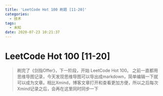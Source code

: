 ```yaml
---
title: 'LeetCode Hot 100 刷题 [11-20]'
categories:
  - 技术
tags:
  - 未知
date: 2020-07-23 10:21:37
---
```


# LeetCode Hot 100 [11-20]

>刷完了《剑指Offer》，下一阶段，开始 LeetCode Hot 100。 之前一直都用思维导图记录，今天发现思维导图可以导出成markdown，简单编辑一下就可以成为文章。相比Xmind，博客文章打开和查看更加方便，所以之后每次Xmind记录之后，会再在这里同时同步一下

